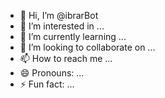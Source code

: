 - 👋 Hi, I’m @ibrarBot
- 👀 I’m interested in ...
- 🌱 I’m currently learning ...
- 💞️ I’m looking to collaborate on ...
- 📫 How to reach me ...
- 😄 Pronouns: ...
- ⚡ Fun fact: ...

<!---
ibrarBot/ibrarBot is a ✨ special ✨ repository because its `README.md` (this file) appears on your GitHub profile.
You can click the Preview link to take a look at your changes.
--->
